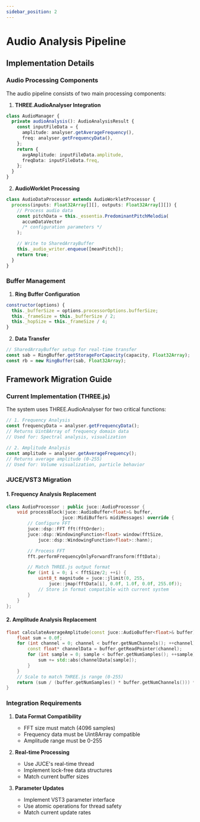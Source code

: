```yaml
---
sidebar_position: 2
---
```


# Audio Analysis Pipeline

## Implementation Details

### Audio Processing Components

The audio pipeline consists of two main processing components:

1. **THREE.AudioAnalyser Integration**

```typescript
class AudioManager {
  private audioAnalysis(): AudioAnalysisResult {
    const inputFileData = {
      amplitude: analyser.getAverageFrequency(),
      freq: analyser.getFrequencyData(),
    };
    return {
      avgAmplitude: inputFileData.amplitude,
      freqData: inputFileData.freq,
    };
  }
}
```

2. **AudioWorklet Processing**

```typescript
class AudioDataProcessor extends AudioWorkletProcessor {
  process(inputs: Float32Array[][], outputs: Float32Array[][]) {
    // Process audio data
    const pitchData = this._essentia.PredominantPitchMelodia(
      accumDataVector
      /* configuration parameters */
    );

    // Write to SharedArrayBuffer
    this._audio_writer.enqueue([meanPitch]);
    return true;
  }
}
```

### Buffer Management

1. **Ring Buffer Configuration**

```javascript
constructor(options) {
  this._bufferSize = options.processorOptions.bufferSize;
  this._frameSize = this._bufferSize / 2;
  this._hopSize = this._frameSize / 4;
}
```

2. **Data Transfer**

```typescript
// SharedArrayBuffer setup for real-time transfer
const sab = RingBuffer.getStorageForCapacity(capacity, Float32Array);
const rb = new RingBuffer(sab, Float32Array);
```

## Framework Migration Guide

### Current Implementation (THREE.js)

The system uses THREE.AudioAnalyser for two critical functions:

```typescript
// 1. Frequency Analysis
const frequencyData = analyser.getFrequencyData();
// Returns Uint8Array of frequency domain data
// Used for: Spectral analysis, visualization

// 2. Amplitude Analysis
const amplitude = analyser.getAverageFrequency();
// Returns average amplitude (0-255)
// Used for: Volume visualization, particle behavior
```

### JUCE/VST3 Migration

#### 1. Frequency Analysis Replacement

```cpp
class AudioProcessor : public juce::AudioProcessor {
    void processBlock(juce::AudioBuffer<float>& buffer,
                     juce::MidiBuffer& midiMessages) override {
        // Configure FFT
        juce::dsp::FFT fft(fftOrder);
        juce::dsp::WindowingFunction<float> window(fftSize,
            juce::dsp::WindowingFunction<float>::hann);

        // Process FFT
        fft.performFrequencyOnlyForwardTransform(fftData);

        // Match THREE.js output format
        for (int i = 0; i < fftSize/2; ++i) {
            uint8_t magnitude = juce::jlimit(0, 255,
                juce::jmap(fftData[i], 0.0f, 1.0f, 0.0f, 255.0f));
            // Store in format compatible with current system
        }
    }
};
```

#### 2. Amplitude Analysis Replacement

```cpp
float calculateAverageAmplitude(const juce::AudioBuffer<float>& buffer) {
    float sum = 0.0f;
    for (int channel = 0; channel < buffer.getNumChannels(); ++channel) {
        const float* channelData = buffer.getReadPointer(channel);
        for (int sample = 0; sample < buffer.getNumSamples(); ++sample) {
            sum += std::abs(channelData[sample]);
        }
    }
    // Scale to match THREE.js range (0-255)
    return (sum / (buffer.getNumSamples() * buffer.getNumChannels())) * 255.0f;
}
```

### Integration Requirements

1. **Data Format Compatibility**

   - FFT size must match (4096 samples)
   - Frequency data must be Uint8Array compatible
   - Amplitude range must be 0-255

2. **Real-time Processing**

   - Use JUCE's real-time thread
   - Implement lock-free data structures
   - Match current buffer sizes

3. **Parameter Updates**
   - Implement VST3 parameter interface
   - Use atomic operations for thread safety
   - Match current update rates
